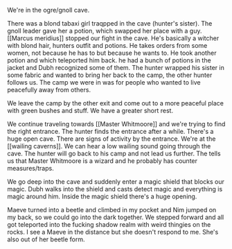 We're in the ogre/gnoll cave.

There was a blond tabaxi girl traqpped in the cave (hunter's sister). The gnoll leader gave her a potion, which swapped her place with a guy.
[[Marcus meridius]] stopped our fight in the cave. He's basically a witcher with blond hair, hunters outfit and potions. He takes orders from some women, not because he has to but because he wants to.
He took another potion and which teleported him back. he had a bunch of potions in the jacket and Dubh recognized some of them.
The hunter wrapped his sister in some fabric and wanted to bring her back to the camp, the other hunter follows us. The camp we were in was for people who wanted to live peacefully away from others.

We leave the camp by the other exit and come out to a more peaceful place with green bushes and stuff.
We have a greater short rest.

We continue traveling towards [[Master Whitmoore]] and we're trying to find the right entrance.
The hunter finds the entrance after a while. There's a huge open cave. There are signs of activity by the entrance. We're at the [[wailing caverns]]. We can hear a low wailing sound going through the cave.
The hunter will go back to his camp and not lead us further. The tells us that Master Whitmoore is a wizard and he probably has counter measures/traps.

We go deep into the cave and suddenly enter a magic shield that blocks our magic. Dubh walks into the shield and casts detect magic and everything is magic around him.
Inside the magic shield there's a huge opening.

Maeve turned into a beetle and climbed in my pocket and Nim jumped on my back, so we could go into the dark together. We stepped forward and all got teleported into the fucking shadow realm with weird thingies on the rocks. I see a Maeve in the distance but she doesn't respond to me. She's also out of her beetle form.